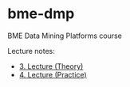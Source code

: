 # bme-dmp
BME Data Mining Platforms course

Lecture notes:
* [3. Lecture (Theory)](https://github.com/nocibambi/bme-dmp/blob/master/2.%20h%C3%A9t/BME_DMP_3_1.T_20180214_v02.html)
* [4. Lecture (Practice)](https://github.com/nocibambi/bme-dmp/blob/master/3.%20h%C3%A9t/BME_DMP_4_3.P_20180220.html)
